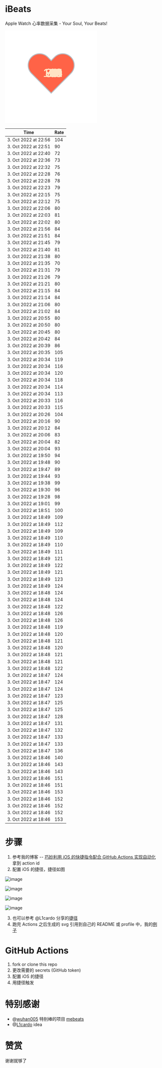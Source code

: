# iBeats
Apple Watch 心率数据采集 - Your Soul, Your Beats!

![](./files/heart.svg)

<!--START_SECTION:my_heart_rate-->
| Time | Rate | 
 | ---- | ---- | 
| 3. Oct 2022 at 22:56 | 104 |
| 3. Oct 2022 at 22:51 | 90 |
| 3. Oct 2022 at 22:40 | 72 |
| 3. Oct 2022 at 22:36 | 73 |
| 3. Oct 2022 at 22:32 | 75 |
| 3. Oct 2022 at 22:28 | 76 |
| 3. Oct 2022 at 22:28 | 78 |
| 3. Oct 2022 at 22:23 | 79 |
| 3. Oct 2022 at 22:15 | 75 |
| 3. Oct 2022 at 22:12 | 75 |
| 3. Oct 2022 at 22:06 | 80 |
| 3. Oct 2022 at 22:03 | 81 |
| 3. Oct 2022 at 22:02 | 80 |
| 3. Oct 2022 at 21:56 | 84 |
| 3. Oct 2022 at 21:51 | 84 |
| 3. Oct 2022 at 21:45 | 79 |
| 3. Oct 2022 at 21:40 | 81 |
| 3. Oct 2022 at 21:38 | 80 |
| 3. Oct 2022 at 21:35 | 70 |
| 3. Oct 2022 at 21:31 | 79 |
| 3. Oct 2022 at 21:26 | 79 |
| 3. Oct 2022 at 21:21 | 80 |
| 3. Oct 2022 at 21:15 | 84 |
| 3. Oct 2022 at 21:14 | 84 |
| 3. Oct 2022 at 21:06 | 80 |
| 3. Oct 2022 at 21:02 | 84 |
| 3. Oct 2022 at 20:55 | 80 |
| 3. Oct 2022 at 20:50 | 80 |
| 3. Oct 2022 at 20:45 | 80 |
| 3. Oct 2022 at 20:42 | 84 |
| 3. Oct 2022 at 20:39 | 86 |
| 3. Oct 2022 at 20:35 | 105 |
| 3. Oct 2022 at 20:34 | 119 |
| 3. Oct 2022 at 20:34 | 116 |
| 3. Oct 2022 at 20:34 | 120 |
| 3. Oct 2022 at 20:34 | 118 |
| 3. Oct 2022 at 20:34 | 114 |
| 3. Oct 2022 at 20:34 | 113 |
| 3. Oct 2022 at 20:33 | 116 |
| 3. Oct 2022 at 20:33 | 115 |
| 3. Oct 2022 at 20:26 | 104 |
| 3. Oct 2022 at 20:16 | 90 |
| 3. Oct 2022 at 20:12 | 84 |
| 3. Oct 2022 at 20:06 | 83 |
| 3. Oct 2022 at 20:04 | 82 |
| 3. Oct 2022 at 20:04 | 93 |
| 3. Oct 2022 at 19:50 | 94 |
| 3. Oct 2022 at 19:48 | 90 |
| 3. Oct 2022 at 19:47 | 89 |
| 3. Oct 2022 at 19:44 | 93 |
| 3. Oct 2022 at 19:38 | 99 |
| 3. Oct 2022 at 19:30 | 96 |
| 3. Oct 2022 at 19:28 | 98 |
| 3. Oct 2022 at 19:01 | 99 |
| 3. Oct 2022 at 18:51 | 100 |
| 3. Oct 2022 at 18:49 | 109 |
| 3. Oct 2022 at 18:49 | 112 |
| 3. Oct 2022 at 18:49 | 109 |
| 3. Oct 2022 at 18:49 | 110 |
| 3. Oct 2022 at 18:49 | 110 |
| 3. Oct 2022 at 18:49 | 111 |
| 3. Oct 2022 at 18:49 | 121 |
| 3. Oct 2022 at 18:49 | 122 |
| 3. Oct 2022 at 18:49 | 121 |
| 3. Oct 2022 at 18:49 | 123 |
| 3. Oct 2022 at 18:49 | 124 |
| 3. Oct 2022 at 18:48 | 124 |
| 3. Oct 2022 at 18:48 | 124 |
| 3. Oct 2022 at 18:48 | 122 |
| 3. Oct 2022 at 18:48 | 126 |
| 3. Oct 2022 at 18:48 | 126 |
| 3. Oct 2022 at 18:48 | 119 |
| 3. Oct 2022 at 18:48 | 120 |
| 3. Oct 2022 at 18:48 | 121 |
| 3. Oct 2022 at 18:48 | 120 |
| 3. Oct 2022 at 18:48 | 121 |
| 3. Oct 2022 at 18:48 | 121 |
| 3. Oct 2022 at 18:48 | 122 |
| 3. Oct 2022 at 18:47 | 124 |
| 3. Oct 2022 at 18:47 | 124 |
| 3. Oct 2022 at 18:47 | 124 |
| 3. Oct 2022 at 18:47 | 123 |
| 3. Oct 2022 at 18:47 | 125 |
| 3. Oct 2022 at 18:47 | 125 |
| 3. Oct 2022 at 18:47 | 128 |
| 3. Oct 2022 at 18:47 | 131 |
| 3. Oct 2022 at 18:47 | 132 |
| 3. Oct 2022 at 18:47 | 133 |
| 3. Oct 2022 at 18:47 | 133 |
| 3. Oct 2022 at 18:47 | 136 |
| 3. Oct 2022 at 18:46 | 140 |
| 3. Oct 2022 at 18:46 | 143 |
| 3. Oct 2022 at 18:46 | 143 |
| 3. Oct 2022 at 18:46 | 151 |
| 3. Oct 2022 at 18:46 | 151 |
| 3. Oct 2022 at 18:46 | 153 |
| 3. Oct 2022 at 18:46 | 152 |
| 3. Oct 2022 at 18:46 | 152 |
| 3. Oct 2022 at 18:46 | 152 |
| 3. Oct 2022 at 18:46 | 153 |

<!--END_SECTION:my_heart_rate-->

# 步骤
1. 参考我的博客 -- [巧妙利用 iOS 的快捷指令配合 GitHub Actions 实现自动化](https://github.com/yihong0618/gitblog/issues/198) 拿到 action id
2. 配置 iOS 的捷径，捷径如图

![image](https://user-images.githubusercontent.com/15976103/122154218-0db0b480-ce97-11eb-93bb-5aec07c558dc.png)

![image](https://user-images.githubusercontent.com/15976103/122154236-186b4980-ce97-11eb-8e4b-70551a0391ae.png)

![image](https://user-images.githubusercontent.com/15976103/122154268-2d47dd00-ce97-11eb-902e-3acf292265a9.png)

![image](https://user-images.githubusercontent.com/15976103/122174055-fa144680-ceb4-11eb-9be2-3eb83cd516f7.png)

3. 也可以参考 @L1cardo 分享的[捷径](https://www.icloud.com/shortcuts/6ab6047b459c41ad822ad6b94b1c03d4)
4. 跑完 Actions 之后生成的 svg 引用到自己的 README 或 profile 中，我的[例子](https://github.com/yihong0618) 

# GitHub Actions

1. fork or clone this repo
2. 更改需要的 secrets (GitHub token)
3. 配置 iOS 的捷径
4. 用捷径触发

# 特别感谢
- @[wuhan005](https://github.com/wuhan005) 特别棒的项目 [mebeats](https://github.com/wuhan005/mebeats)
- @[L1cardo](https://github.com/L1cardo) idea

# 赞赏
谢谢就够了
